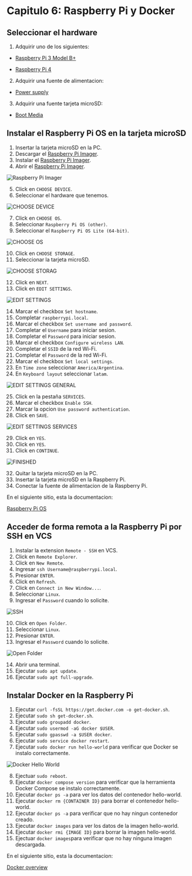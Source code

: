 # Capitulo 6: Raspberry Pi y Docker

## Seleccionar el hardware

1. Adquirir uno de los siguientes:

- [Raspberry Pi 3 Model B+](https://www.raspberrypi.com/products/raspberry-pi-3-model-b-plus/)

- [Raspberry Pi 4](https://www.raspberrypi.com/products/raspberry-pi-4-model-b/)

2. Adquirir una fuente de alimentacion:

- [Power supply](https://www.raspberrypi.com/documentation/computers/getting-started.html#power-supply)

3. Adquirir una fuente tarjeta microSD:

- [Boot Media](https://www.raspberrypi.com/documentation/computers/getting-started.html#boot-media)

## Instalar el Raspberry Pi OS en la tarjeta microSD

1. Insertar la tarjeta microSD en la PC.
2. Descargar el [Raspberry Pi Imager](https://www.raspberrypi.com/software/).
3. Instalar el [Raspberry Pi Imager](https://www.raspberrypi.com/software/).
4. Abrir el [Raspberry Pi Imager](https://www.raspberrypi.com/software/).

![Raspberry Pi Imager](raspberry_pi_imager.png)

5. Click en `CHOOSE DEVICE`.
6. Seleccionar el hardware que tenemos.

![CHOOSE DEVICE](raspberry_pi_device.png)

7. Click en `CHOOSE OS`.
8. Seleccionar `Raspberry Pi OS (other)`.
9. Seleccionar el `Raspberry Pi OS Lite (64-bit)`.

![CHOOSE OS](operating_system.png)

10. Click en `CHOOSE STORAGE`.
11. Seleccionar la tarjeta microSD.

![CHOOSE STORAG](storage.png)

12. Click en `NEXT`.
13. Click en `EDIT SETTINGS`.

![EDIT SETTINGS](use_os_customisation.png)

14. Marcar el checkbox `Set hostname`.
15. Completar `raspberrypi.local`.
16. Marcar el checkbox `Set username and password`.
17. Completar el `Username` para iniciar sesion.
18. Completar el `Password` para iniciar sesion.
19. Marcar el checkbox `Configure wireless LAN`.
20. Completar el `SSID` de la red Wi-Fi.
21. Completar el `Password` de la red Wi-Fi.
22. Marcar el checkbox `Set local settings`.
23. En `Time zone` seleccionar `America/Argentina`.
24. En `Keyboard layout` seleccionar `latam`.

![EDIT SETTINGS GENERAL](use_os_customisation_general.png)

25. Click en la pestaña `SERVICES`.
26. Marcar el checkbox `Enable SSH`.
27. Marcar la opcion `Use password authentication`.
28. Click en `SAVE`.

![EDIT SETTINGS SERVICES](use_os_customisation_services.png)

29. Click en `YES`.
30. Click en `YES`.
31. Click en `CONTINUE`.

![FINISHED](finished.png)

32. Quitar la tarjeta microSD en la PC.
33. Insertar la tarjeta microSD en la Raspberry Pi.
34. Conectar la fuente de alimentacion de la Raspberry Pi.

En el siguiente sitio, esta la documentacion:

[Raspberry Pi OS](https://www.raspberrypi.com/documentation/computers/getting-started.html#installing-the-operating-system)

## Acceder de forma remota a la Raspberry Pi por SSH en VCS

1. Instalar la extension `Remote - SSH` en VCS.
2. Click en `Remote Explorer`.
3. Click en `New Remote`.
4. Ingresar `ssh Username@raspberrypi.local`.
5. Presionar `ENTER`.
6. Click en `Refresh`.
7. Click en `Connect in New Window...`.
8. Seleccionar `Linux`.
9. Ingresar el `Password` cuando lo solicite.

![SSH](ssh.png)

10. Click en `Open Folder`.
11. Seleccionar `Linux`.
12. Presionar `ENTER`.
13. Ingresar el `Password` cuando lo solicite.

![Open Folder](filesystem_ssh.png)

14. Abrir una terminal.
15. Ejecutar `sudo apt update`.
16. Ejecutar `sudo apt full-upgrade`.

## Instalar Docker en la Raspberry Pi

1. Ejecutar `curl -fsSL https://get.docker.com -o get-docker.sh`.
2. Ejecutar `sudo sh get-docker.sh`.
3. Ejecutar `sudo groupadd docker`.
4. Ejecutar `sudo usermod -aG docker $USER`.
5. Ejecutar `sudo gpasswd -a $USER docker`.
6. Ejecutar `sudo service docker restart`.
7. Ejecutar `sudo docker run hello-world` para verificar que Docker se instalo correctamente.

![Docker Hello World](docker_hello_world.png)

8. Ejectuar `sudo reboot`.
9. Ejecutar `docker compose version` para verificar que la herramienta Docker Compose se instalo correctamente.
10. Ejecutar `docker ps -a` para ver los datos del contenedor hello-world.
11. Ejecutar `docker rm {CONTAINER ID}` para borrar el contenedor hello-world.
12. Ejecutar `docker ps -a` para verificar que no hay ningun contenedor creado.
13. Ejecutar `docker images` para ver los datos de la imagen hello-world.
14. Ejecutar `docker rmi {IMAGE ID}` para borrar la imagen hello-world.
15. Ejectuar `docker images`para verificar que no hay ninguna imagen descargada.

En el siguiente sitio, esta la documentacion:

[Docker overview](https://docs.docker.com/get-started/overview/)

